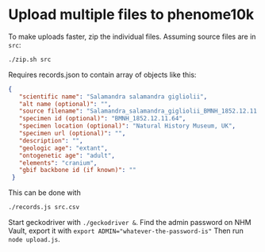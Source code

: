 # Upload multiple files to phenome10k

To make uploads faster, zip the individual files. Assuming source files are in `src`:

```bash
./zip.sh src
```

 Requires records.json to contain array of objects like this:
 ```json
 {
    "scientific name": "Salamandra salamandra gigliolii",
    "alt name (optional)": "",
    "source filename": "Salamandra_salamandra_gigliolii_BMNH_1852.12.11.64",
    "specimen id (optional)": "BMNH_1852.12.11.64",
    "specimen location (optional)": "Natural History Museum, UK",
    "specimen url (optional)": "",
    "description": "",
    "geologic age": "extant",
    "ontogenetic age": "adult",
    "elements": "cranium",
    "gbif backbone id (if known)": ""
  }
```

This can be done with

```bash
./records.js src.csv
```

Start geckodriver with `./geckodriver &`.
Find the admin password on NHM Vault,
export it with `export ADMIN="whatever-the-password-is"`
Then run `node upload.js`.
